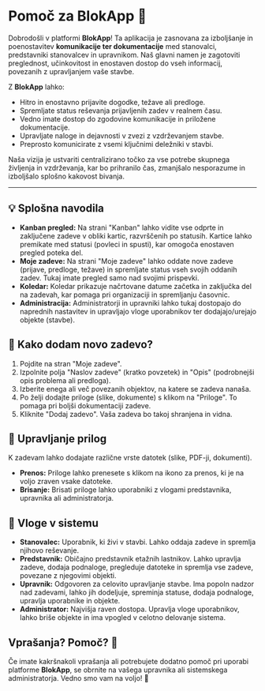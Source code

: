 # Pomoč za BlokApp 🏢

Dobrodošli v platformi **BlokApp**! Ta aplikacija je zasnovana za izboljšanje in poenostavitev **komunikacije ter dokumentacije** med stanovalci, predstavniki stanovalcev in upravnikom. Naš glavni namen je zagotoviti preglednost, učinkovitost in enostaven dostop do vseh informacij, povezanih z upravljanjem vaše stavbe.

Z **BlokApp** lahko:
* Hitro in enostavno prijavite dogodke, težave ali predloge.
* Spremljate status reševanja prijavljenih zadev v realnem času.
* Vedno imate dostop do zgodovine komunikacije in priložene dokumentacije.
* Upravljate naloge in dejavnosti v zvezi z vzdrževanjem stavbe.
* Preprosto komunicirate z vsemi ključnimi deležniki v stavbi.

Naša vizija je ustvariti centralizirano točko za vse potrebe skupnega življenja in vzdrževanja, kar bo prihranilo čas, zmanjšalo nesporazume in izboljšalo splošno kakovost bivanja.

---

## 💡 Splošna navodila

* **Kanban pregled:** Na strani "Kanban" lahko vidite vse odprte in zaključene zadeve v obliki kartic, razvrščenih po statusih. Kartice lahko premikate med statusi (povleci in spusti), kar omogoča enostaven pregled poteka del.
* **Moje zadeve:** Na strani "Moje zadeve" lahko oddate nove zadeve (prijave, predloge, težave) in spremljate status vseh svojih oddanih zadev. Tukaj imate pregled samo nad svojimi prispevki.
* **Koledar:** Koledar prikazuje načrtovane datume začetka in zaključka del na zadevah, kar pomaga pri organizaciji in spremljanju časovnic.
* **Administracija:** Administratorji in upravniki lahko tukaj dostopajo do naprednih nastavitev in upravljajo vloge uporabnikov ter dodajajo/urejajo objekte (stavbe).

## 📝 Kako dodam novo zadevo?

1.  Pojdite na stran "Moje zadeve".
2.  Izpolnite polja "Naslov zadeve" (kratko povzetek) in "Opis" (podrobnejši opis problema ali predloga).
3.  Izberite enega ali več povezanih objektov, na katere se zadeva nanaša.
4.  Po želji dodajte priloge (slike, dokumente) s klikom na "Priloge". To pomaga pri boljši dokumentaciji zadeve.
5.  Kliknite "Dodaj zadevo". Vaša zadeva bo takoj shranjena in vidna.

## 🔗 Upravljanje prilog

K zadevam lahko dodajate različne vrste datotek (slike, PDF-ji, dokumenti).
* **Prenos:** Priloge lahko prenesete s klikom na ikono za prenos, ki je na voljo zraven vsake datoteke.
* **Brisanje:** Brisati priloge lahko uporabniki z vlogami predstavnika, upravnika ali administratorja.

## 👤 Vloge v sistemu

* **Stanovalec:** Uporabnik, ki živi v stavbi. Lahko oddaja zadeve in spremlja njihovo reševanje.
* **Predstavnik:** Običajno predstavnik etažnih lastnikov. Lahko upravlja zadeve, dodaja podnaloge, pregleduje datoteke in spremlja vse zadeve, povezane z njegovimi objekti.
* **Upravnik:** Odgovoren za celovito upravljanje stavbe. Ima popoln nadzor nad zadevami, lahko jih dodeljuje, spreminja statuse, dodaja podnaloge, upravlja uporabnike in objekte.
* **Administrator:** Najvišja raven dostopa. Upravlja vloge uporabnikov, lahko briše objekte in ima vpogled v celotno delovanje sistema.

## Vprašanja? Pomoč? 🤔

Če imate kakršnakoli vprašanja ali potrebujete dodatno pomoč pri uporabi platforme **BlokApp**, se obrnite na vašega upravnika ali sistemskega administratorja. Vedno smo vam na voljo! 🙏